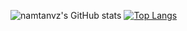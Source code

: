 ![namtanvz's GitHub stats](https://github-readme-stats.vercel.app/api?username=namtanvz&show_icons=true&theme=react)
[![Top Langs](https://github-readme-stats.vercel.app/api/top-langs/?username=namtanvz&theme=react)](https://github.com/anuraghazra/github-readme-stats)




<!---
namtanvz/namtanvz is a ✨ special ✨ repository because its `README.md` (this file) appears on your GitHub profile.
You can click the Preview link to take a look at your changes.
--->
